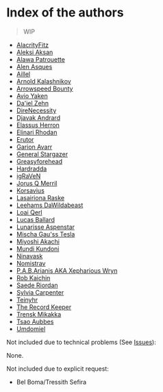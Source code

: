 # Index of the authors

> WIP

- [AlacrityFitz](./authors/miscauthors/_miscauthors.md#alacrityfitz)
- [Aleksi Aksan](./authors/miscauthors/_miscauthors.md#aleksi-aksan)
- [Alawa Patrouette](./authors/miscauthors/_miscauthors.md#alawa-patrouette)
- [Alen Asques](./authors/miscauthors/_miscauthors.md#alen-asques)
- [Aillel](./authors/miscauthors/_miscauthors.md#aillel)
- [Arnold Kalashnikov](./authors/miscauthors/_miscauthors.md#arnold-kalashnikov)
- [Arrowspeed Bounty](./authors/miscauthors/_miscauthors.md#arrowspeed-bounty)
- [Avio Yaken](./authors/miscauthors/_miscauthors.md#avio-yaken)
- [Da'iel Zehn](./authors/miscauthors/_miscauthors.md#daiel-zehn)
- [DireNecessity](./authors/miscauthors/_miscauthors.md#direnecessity)
- [Djavak Andrard](./authors/miscauthors/_miscauthors.md#djavak-andrard)
- [Elassus Herron](./authors/elassusherron/_elassusherron.md)
- [Elinari Rhodan](./authors/miscauthors/_miscauthors.md#elinari-rhodan)
- [Erutor](./authors/miscauthors/_miscauthors.md#erutor)
- [Garion Avarr](./authors/miscauthors/_miscauthors.md#garion-avarr)
- [General Stargazer](./authors/miscauthors/_miscauthors.md#general-stargazer)
- [Greasyforehead](./authors/miscauthors/_miscauthors.md#greasyforehead)
- [Hardradda](./authors/miscauthors/_miscauthors.md#hardradda)
- [igRaVeN](./authors/miscauthors/_miscauthors.md#igraven)
- [Jorus Q Merril](./authors/jorusqmerrill/_jorusqmerrill.md)
- [Korsavius](./authors/korsavius/_korsavius.md)
- [Lasairiona Raske](./authors/lasairionaraske/_lasairionaraske.md)
- [Leehams DaWildabeast](./authors/miscauthors/_miscauthors.md#leehams-dawildabeast)
- [Loai Qerl](./authors/miscauthors/_miscauthors.md#loai-qerl)
- [Lucas Ballard](./authors/miscauthors/_miscauthors.md#lucas-ballard)
- [Lunarisse Aspenstar](./authors/miscauthors/_miscauthors.md#lunarisse-aspenstar)
- [Mischa Gau'ss Tesla](./authors/mischagausstesla/_mischagausstesla.md)
- [Miyoshi Akachi](./authors/miyoshiakachi/_miyoshiakachi.md)
- [Mundi Kundoni](./authors/mundikundoni/_mundikundoni.md)
- [Ninavask](./authors/ninavask/_ninavask.md)
- [Nomistrav](./authors/nomistrav.md/_nomistrav.md)
- [P.A.B.Arianis AKA Xepharious Wryn](./authors/xephariouswryn/_xephariouswryn.md)
- [Rob Kaichin](./authors/robkaichin/_robkaichin.md)
- [Saede Riordan](./authors/saederiordan/_saederiordan.md)
- [Sylvia Carpenter](./authors/miscauthors/_miscauthors.md#sylvia-carpenter)
- [Teinyhr](./authors/miscauthors/_miscauthors.md#teinyhr)
- [The Record Keeper](./authors/miscauthors/_miscauthors.md#the-record-keeper)
- [Trensk Mikakka](./authors/trenskmikakka/_trenskmikakka.md)
- [Tsao Aubbes](./authors/miscauthors/_miscauthors.md#tsao-aubbes)
- [Umdomiel](./authors/undomiel/_undomiel.md)


Not included due to technical problems (See [Issues](./index.md#issues)):

None.

Not included due to explicit request:

- Bel Boma/Tressith Sefira